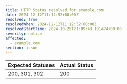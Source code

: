 ```yaml
---
title: HTTP Status resolved for example.com
date: 2024-12-12T11:12:52+00:00Z
resolved: True
resolvedWhen: 2024-12-12T11:12:52+00:00Z
resolvedStartTime: 2024-10-25T21:09:43.191474+00:00
severity: notice
affected:
  - example.com
section: issue
---
```


| Expected Statuses | Actual Status  |
|-------------------|----------------|
| 200, 301, 302 | 200 |
